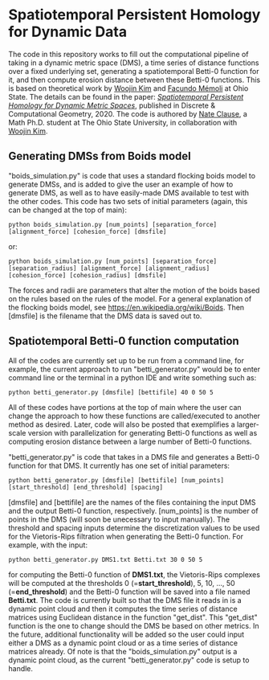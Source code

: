 # Spatiotemporal Persistent Homology for Dynamic Data
The code in this repository works to fill out the computational pipeline of taking in a dynamic metric space (DMS), a time series of distance functions over a fixed underlying set, generating a spatiotemporal Betti-0 function for it, and then compute erosion distance between these Betti-0 functions. This is based on theoretical work by [Woojin Kim](https://wj-kim.com) and [Facundo Mémoli](https://people.math.osu.edu/memolitechera.1/) at Ohio State. The details can be found in the paper: [*Spatiotemporal Persistent Homology for Dynamic Metric Spaces*](https://link.springer.com/article/10.1007/s00454-019-00168-w), published in Discrete & Computational Geometry, 2020.
The code is authored by [Nate Clause](https://math.osu.edu/people/clause.15), a Math Ph.D. student at The Ohio State University, in collaboration with [Woojin Kim](https://wj-kim.com).

## Generating DMSs from Boids model
"boids_simulation.py" is code that uses a standard flocking boids model to generate DMSs, and is added to give the user an example of how to generate DMS, as well as to have easily-made DMS available to test with the other codes.
This code has two sets of initial parameters (again, this can be changed at the top of main):

```
python boids_simulation.py [num_points] [separation_force] [alignment_force] [cohesion_force] [dmsfile]
```

or:

```
python boids_simulation.py [num_points] [separation_force] [separation_radius] [alignment_force] [alignment_radius] [cohesion_force] [cohesion_radius] [dmsfile]
```

The forces and radii are parameters that alter the motion of the boids based on the rules based on the rules of the model. For a general explanation of the flocking boids model, see https://en.wikipedia.org/wiki/Boids. Then [dmsfile] is the filename that the DMS data is saved out to.

## Spatiotemporal Betti-0 function computation
All of the codes are currently set up to be run from a command line, for example, the current approach to run "betti_generator.py" would be to enter command line or the terminal in a python IDE and write something such as:

```
python betti_generator.py [dmsfile] [bettifile] 40 0 50 5
```

All of these codes have portions at the top of main where the user can change the approach to how these functions are called/executed to another method as desired. Later, code will also be posted that exemplifies a larger-scale version with parallelization for generating Betti-0 functions as well as computing erosion distance between a large number of Betti-0 functions.

"betti_generator.py" is code that takes in a DMS file and generates a Betti-0 function for that DMS. It currently has one set of initial parameters:

```
python betti_generator.py [dmsfile] [bettifile] [num_points] [start_threshold] [end_threshold] [spacing]
```

[dmsfile] and [bettifile] are the names of the files containing the input DMS and the output Betti-0 function, respectively. [num_points] is the number of points in the DMS (will soon be unecessary to input manually). The threshold and spacing inputs determine the discretization values to be used for the Vietoris-Rips filtration when generating the Betti-0 function. For example, with the input:

```
python betti_generator.py DMS1.txt Betti.txt 30 0 50 5
```

for computing the Betti-0 function of **DMS1.txt**, the Vietoris-Rips complexes will be computed at the thresholds  0 (=**start_threshold**), 5, 10, ..., 50 (=**end_threshold**) and the Betti-0 function will be saved into a file named **Betti.txt**.
The code is currently built so that the DMS file it reads in is a dynamic point cloud and then it computes the time series of distance matrices using Euclidean distance in the function "get_dist". This "get_dist" function is the one to change should the DMS be based on other metrics. In the future, additional functionality will be added so the user could input either a DMS as a dynamic point cloud or as a time series of distance matrices already. Of note is that the "boids_simulation.py" output is a dynamic point cloud, as the current "betti_generator.py" code is setup to handle.


